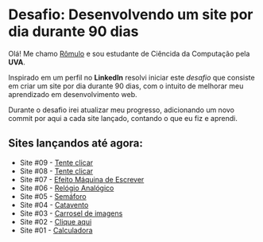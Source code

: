 # Desafio: Desenvolvendo um site por dia durante 90 dias

Olá! Me chamo [Rômulo](https://www.linkedin.com/in/romulolss/) e sou estudante de Ciêncida da Computação pela **UVA**.

Inspirado em um perfil no **LinkedIn** resolvi iniciar este _desafio_ que consiste em criar um site por dia durante 90 dias, com o intuito de melhorar meu aprendizado em desenvolvimento web.

Durante o desafio irei atualizar meu progresso, adicionando um novo commit por aqui a cada site lançado, contando o que eu fiz e aprendi.

## Sites lançandos até agora:

- Site #09 - [Tente clicar](https://romulohe4rt.github.io/90sites90days/90sites-challenge/09-teladelogin)
- Site #08 - [Tente clicar](https://romulohe4rt.github.io/90sites90days/90sites-challenge/08-tenteclicar)
- Site #07 - [Efeito Máquina de Escrever](https://romulohe4rt.github.io/90sites90days/90sites-challenge/07-maquinadeescrever)
- Site #06 - [Relógio Analógico](https://romulohe4rt.github.io/90sites90days/90sites-challenge/06-relogioanalogico)
- Site #05 - [Semáforo](https://romulohe4rt.github.io/90sites90days/90sites-challenge/05-semaforo)
- Site #04 - [Catavento](https://romulohe4rt.github.io/90sites90days/90sites-challenge/04-catavento)
- Site #03 - [Carrosel de imagens](https://romulohe4rt.github.io/90sites90days/90sites-challenge/03-carroseldeimagens)
- Site #02 - [Clique aqui](https://romulohe4rt.github.io/90sites90days/90sites-challenge/02-cliqueaqui/)
- Site #01 - [Calculadora](https://romulohe4rt.github.io/90sites90days/90sites-challenge/01-calculadora/)
